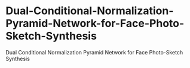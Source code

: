 # Dual-Conditional-Normalization-Pyramid-Network-for-Face-Photo-Sketch-Synthesis
Dual Conditional Normalization Pyramid Network for Face Photo-Sketch Synthesis

